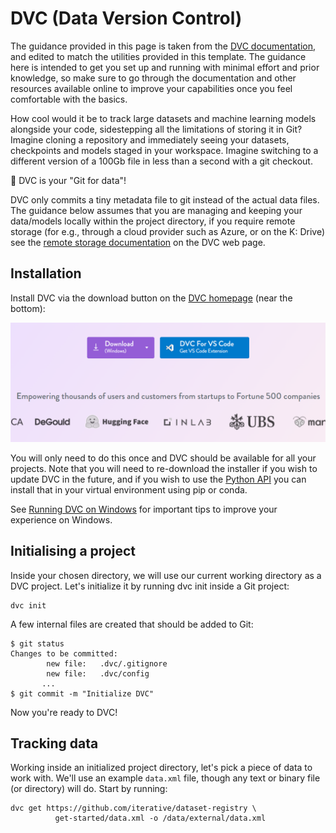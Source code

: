 # DVC (Data Version Control)

The guidance provided in this page is taken from the [DVC documentation](https://dvc.org/doc/start), and edited to match the utilities provided in this template. The guidance here is intended to get you set up and running with minimal effort and prior knowledge, so make sure to go through the documentation and other resources available online to improve your capabilities once you feel comfortable with the basics.

How cool would it be to track large datasets and machine learning models alongside your code, sidestepping all the limitations of storing it in Git? Imagine cloning a repository and immediately seeing your datasets, checkpoints and models staged in your workspace. Imagine switching to a different version of a 100Gb file in less than a second with a git checkout.

💫 DVC is your "Git for data"!

DVC only commits a tiny metadata file to git instead of the actual data files. The guidance below assumes that you are managing and keeping your data/models locally within the project directory, if you require remote storage (for e.g., through a cloud provider such as Azure, or on the K: Drive) see the [remote storage documentation](https://dvc.org/doc/user-guide/data-management/remote-storage) on the DVC web page.

## Installation

Install DVC via the download button on the [DVC homepage](dvc.org) (near the bottom):

![alt text](images/dvc-download.png)

You will only need to do this once and DVC should be available for all your projects. Note that you will need to re-download the installer if you wish to update DVC in the future, and if you wish to use the [Python API](https://dvc.org/doc/api-reference) you can install that in your virtual environment using pip or conda.

<!-- Ensure you have set up your virtual environment as described in the [Getting Started](./GettingStarted.md) guidance page. You should have also included `- dvc` in the [`environment.yml`](/code/environment.yml) file, which is included by default. -->

<!-- The DVC documentation provides guidance on [installing manually](https://dvc.org/doc/install), but it is recommended to follow the standardised approach using conda + package management in the [`environment.yml`](/code/environment.yml) file. -->

<!-- ## Installation on Windows

To use DVC as a [Python library](https://dvc.org/doc/api-reference), you can install it with conda or with pip (below). -->

See [Running DVC on Windows](https://dvc.org/doc/user-guide/how-to/run-dvc-on-windows) for important tips to improve your experience on Windows.




<!-- 
### Install with conda

Requires Miniconda or Anaconda Distribution.

You can use conda from [Anaconda Prompt](https://docs.anaconda.com/free/anaconda/getting-started/), a POSIX-like command line terminal in Windows.

    conda install -c conda-forge mamba # installs much faster than conda
    mamba install -c conda-forge dvc

### Install with pip

We strongly recommend creating a virtual environment or using pipx to encapsulate your local environment.

Note that Python 3.8+ is needed to get the latest version of DVC.

    pip install dvc

### Windows installer

A quick way is to use the self-contained, executable installer (binary), which is available from the big "Download" button on the [home page](https://dvc.org/).

You'll need to download and run the installer again each time you want to update DVC. You may use Windows Uninstaller to remove the program.

Note that this method by default enables symlink permissions for all users, so they can use them to optimize DVC operations. -->

## Initialising a project

Inside your chosen directory, we will use our current working directory as a DVC project. Let's initialize it by running dvc init inside a Git project:

    dvc init
A few internal files are created that should be added to Git:

    $ git status
    Changes to be committed:
            new file:   .dvc/.gitignore
            new file:   .dvc/config
           ...
    $ git commit -m "Initialize DVC"

Now you're ready to DVC!

## Tracking data

Working inside an initialized project directory, let's pick a piece of data to work with. We'll use an example `data.xml` file, though any text or binary file (or directory) will do. Start by running:

```
dvc get https://github.com/iterative/dataset-registry \
          get-started/data.xml -o /data/external/data.xml
```

